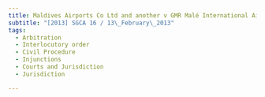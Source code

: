 ```yaml
---
title: Maldives Airports Co Ltd and another v GMR Malé International Airport Pte Ltd
subtitle: "[2013] SGCA 16 / 13\_February\_2013"
tags:
  - Arbitration
  - Interlocutory order
  - Civil Procedure
  - Injunctions
  - Courts and Jurisdiction
  - Jurisdiction

---
```


